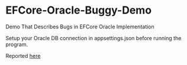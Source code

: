# EFCore-Oracle-Buggy-Demo
Demo That Describes Bugs in EFCore Oracle Implementation

Setup your Oracle DB connection in appsettings.json before running the program.

Reported [here](https://github.com/oracle/dotnet-db-samples/issues/273)
